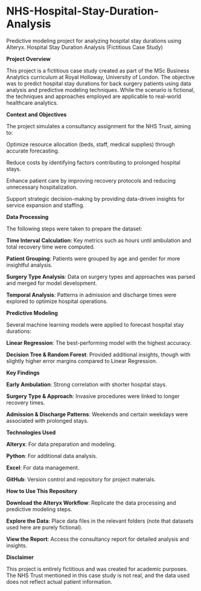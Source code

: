 # NHS-Hospital-Stay-Duration-Analysis
Predictive modeling project for analyzing hospital stay durations using Alteryx.
Hospital Stay Duration Analysis (Fictitious Case Study)

**Project Overview**

This project is a fictitious case study created as part of the MSc Business Analytics curriculum at Royal Holloway, University of London. The objective was to predict hospital stay durations for back surgery patients using data analysis and predictive modeling techniques. While the scenario is fictional, the techniques and approaches employed are applicable to real-world healthcare analytics.

**Context and Objectives**

The project simulates a consultancy assignment for the NHS Trust, aiming to:

Optimize resource allocation (beds, staff, medical supplies) through accurate forecasting.

Reduce costs by identifying factors contributing to prolonged hospital stays.

Enhance patient care by improving recovery protocols and reducing unnecessary hospitalization.

Support strategic decision-making by providing data-driven insights for service expansion and staffing.

**Data Processing**

The following steps were taken to prepare the dataset:

**Time Interval Calculation**: Key metrics such as hours until ambulation and total recovery time were computed.

**Patient Grouping**: Patients were grouped by age and gender for more insightful analysis.

**Surgery Type Analysis**: Data on surgery types and approaches was parsed and merged for model development.

**Temporal Analysis**: Patterns in admission and discharge times were explored to optimize hospital operations.

**Predictive Modeling**

Several machine learning models were applied to forecast hospital stay durations:

**Linear Regression**: The best-performing model with the highest accuracy.

**Decision Tree & Random Forest**: Provided additional insights, though with slightly higher error margins compared to Linear Regression.

**Key Findings**

**Early Ambulation**: Strong correlation with shorter hospital stays.

**Surgery Type & Approach**: Invasive procedures were linked to longer recovery times.

**Admission & Discharge Patterns**: Weekends and certain weekdays were associated with prolonged stays.

**Technologies Used**

**Alteryx**: For data preparation and modeling.

**Python**: For additional data analysis.

**Excel**: For data management.

**GitHub**: Version control and repository for project materials.

**How to Use This Repository**

**Download the Alteryx Workflow**: Replicate the data processing and predictive modeling steps.

**Explore the Data**: Place data files in the relevant folders (note that datasets used here are purely fictional).

**View the Report**: Access the consultancy report for detailed analysis and insights.

**Disclaimer**

This project is entirely fictitious and was created for academic purposes. The NHS Trust mentioned in this case study is not real, and the data used does not reflect actual patient information.

